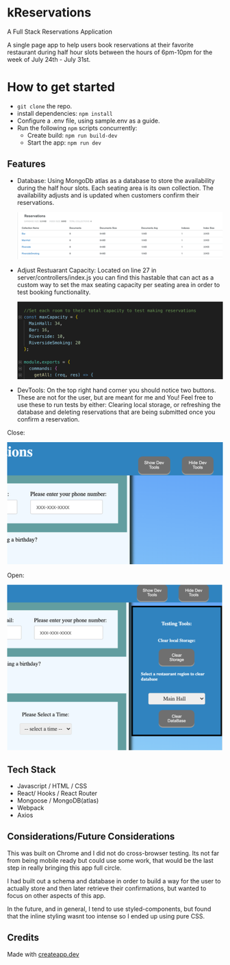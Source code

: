# kReservations

A Full Stack Reservations Application

A single page app to help users book reservations at their favorite restaurant during half hour slots between the hours of 6pm-10pm for the week of July 24th - July 31st.

# How to get started

- `git clone` the repo.
- install dependencies: `npm install`
- Configure a .env file, using sample.env as a guide.
- Run the following `npm` scripts concurrently:
  - Create build: `npm run build-dev`
  - Start the app: `npm run dev`


## Features

- Database:
  Using MongoDb atlas as a database to store the availability during the half hour slots. Each seating area is its own collection. The availability adjusts and is updated when customers confirm their reservations.

  ![Database](/ReadMeImages/mongoAtlas.png)

- Adjust Restuarant Capacity:
  Located on line 27 in server/controllers/index.js you can find this hastable that can act as a custom way to set the max seating capacity per seating area in order to test booking functionality.

  ![AdjustCapacity](/ReadMeImages/maxCap.png)

- DevTools: 
  On the top right hand corner you should notice two buttons. These are not for the user, but are meant for me and You! Feel free to use these to run tests by either: Clearing local storage, or refreshing the database and deleting reservations that are being submitted once you confirm a reservation.

Close:

![closed](/ReadMeImages/close.png)

Open:

![Opened](/ReadMeImages/open.png)


## Tech Stack

- Javascript / HTML / CSS
- React/ Hooks / React Router
- Mongoose / MongoDB(atlas)
- Webpack
- Axios

## Considerations/Future Considerations

This was built on Chrome and I did not do cross-browser testing. Its not far from being mobile ready but could use some work, that would be the last step in really bringing this app full circle.

I had built out a schema and database in order to build a way for the user to actually store and then later retrieve their confirmations, but wanted to focus on other aspects of this app.

In the future, and in general, I tend to use styled-components, but found that the inline styling wasnt too intense so I ended up using pure CSS.

## Credits

Made with [createapp.dev](https://createapp.dev/)
